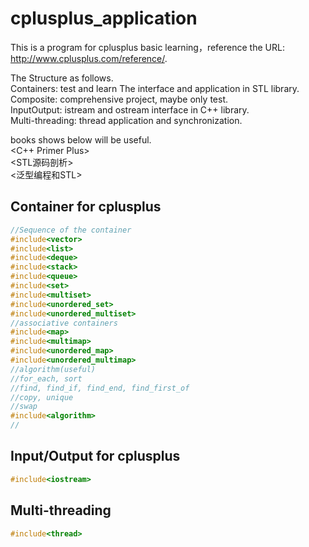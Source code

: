 # cplusplus_application  
This is a program for cplusplus basic learning，reference the URL: http://www.cplusplus.com/reference/.   

The Structure as follows.  
Containers: test and learn The interface and application in STL library.      
Composite: comprehensive project, maybe only test.  
InputOutput: istream and ostream interface in C++ library.    
Multi-threading: thread application and synchronization.  

books shows below will be useful.   
<C++ Primer Plus>   
<STL源码剖析>   
<泛型编程和STL>   

## Container for cplusplus
```cpp
//Sequence of the container
#include<vector>           
#include<list>             
#include<deque>
#include<stack>            
#include<queue>           
#include<set>             
#include<multiset>          
#include<unordered_set>
#include<unordered_multiset>
//associative containers
#include<map>             
#include<multimap>  
#include<unordered_map>
#include<unordered_multimap>                 
//algorithm(useful)
//for_each, sort
//find, find_if, find_end, find_first_of
//copy, unique
//swap
#include<algorithm>
//
```

## Input/Output for cplusplus
```cpp
#include<iostream>
```

## Multi-threading
```cpp
#include<thread>
```
